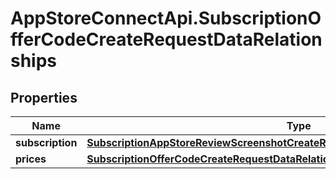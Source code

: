 # AppStoreConnectApi.SubscriptionOfferCodeCreateRequestDataRelationships

## Properties

Name | Type | Description | Notes
------------ | ------------- | ------------- | -------------
**subscription** | [**SubscriptionAppStoreReviewScreenshotCreateRequestDataRelationshipsSubscription**](SubscriptionAppStoreReviewScreenshotCreateRequestDataRelationshipsSubscription.md) |  | 
**prices** | [**SubscriptionOfferCodeCreateRequestDataRelationshipsPrices**](SubscriptionOfferCodeCreateRequestDataRelationshipsPrices.md) |  | 


